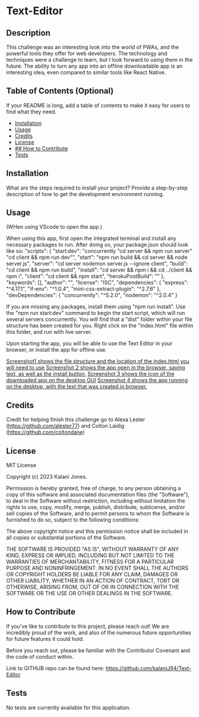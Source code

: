 # Text-Editor

## Description

This challenge was an interesting look into the world of PWAs, and the powerful tools they offer for web developers. The technology and techniques were a challenge to learn, but I look forward to using them in the future. The ability to turn any app into an offline downloadable app is an interesting idea, even compared to similar tools like React Native.  

## Table of Contents (Optional)

If your README is long, add a table of contents to make it easy for users to find what they need.

- [Installation](#installation)
- [Usage](#usage)
- [Credits](#credits)
- [License](#license)
- [## How to Contribute](#how-to-contribute)
- [Tests](#tests)

## Installation

What are the steps required to install your project? Provide a step-by-step description of how to get the development environment running.

## Usage

(WHen using VScode to open the app.)

When using this app, first open the integrated terminal and install any necessary packages to run. After doing so, your package.json should look like so: 
"scripts": {
    "start:dev": "concurrently \"cd server && npm run server\" \"cd client && npm run dev\"",
    "start": "npm run build && cd server && node server.js",
    "server": "cd server nodemon server.js --ignore client",
    "build": "cd client && npm run build",
    "install": "cd server && npm i && cd ../client && npm i",
    "client": "cd client && npm start",
    "herokuPostBuild": ""
  },
  "keywords": [],
  "author": "",
  "license": "ISC",
  "dependencies": {
    "express": "^4.17.1",
    "if-env": "^1.0.4",
    "mini-css-extract-plugin": "^2.7.6"
  },
  "devDependencies": {
    "concurrently": "^5.2.0",
    "nodemon": "^2.0.4"
  }

If you are missing any packages, install them using "npm run install". Use the "npm run start:dev" command to begin the start script, which will run several servers concurrently. You will find that a "dist" folder within your file structure has been created for you. Right click on the "index.html" file within this folder, and run with live server. 

Upon starting the app, you will be able to use the Text Editor in your browser, or install the app for offline use. 

[Screenshot1 shows the file structure and the location of the index.html you will need to use](./assets/Screenshot1.png)
[Screenshot 2 shows the app open in the browser, saving text, as well as the install button.](./assets/screenshot2.png)
[Screenshot 3 shows the icon of the downloaded app on the desktop GUI](./assets/screenshot%203.png)
[Screenshot 4 shows the app running on the desktop, with the text that was created in browser.](./assets/screenshot4.png)


## Credits

Credit for helping finish this challenge go to Alexa Lester (https://github.com/alester77) and Colton Laidig (https://github.com/coltondane)
## License

MIT License

Copyright (c) 2023 Kalani Jones.

Permission is hereby granted, free of charge, to any person obtaining a copy of this software and associated documentation files (the "Software"), to deal in the Software without restriction, including without limitation the rights to use, copy, modify, merge, publish, distribute, sublicense, and/or sell copies of the Software, and to permit persons to whom the Software is furnished to do so, subject to the following conditions:

The above copyright notice and this permission notice shall be included in all copies or substantial portions of the Software.

THE SOFTWARE IS PROVIDED "AS IS", WITHOUT WARRANTY OF ANY KIND, EXPRESS OR IMPLIED, INCLUDING BUT NOT LIMITED TO THE WARRANTIES OF MERCHANTABILITY, FITNESS FOR A PARTICULAR PURPOSE AND NONINFRINGEMENT. IN NO EVENT SHALL THE AUTHORS OR COPYRIGHT HOLDERS BE LIABLE FOR ANY CLAIM, DAMAGES OR OTHER LIABILITY, WHETHER IN AN ACTION OF CONTRACT, TORT OR OTHERWISE, ARISING FROM, OUT OF OR IN CONNECTION WITH THE SOFTWARE OR THE USE OR OTHER DEALINGS IN THE SOFTWARE.

## How to Contribute

If you've like to contribute to this project, please reach out! We are incredibly proud of the work, and also of the numerous future opportunities for future features it could hold.

Before you reach out, please be familiar with the Contributor Covenant and the code of conduct within.

Link to GITHUB repo can be found here: https://github.com/kalaniJ94/Text-Editor

## Tests

No tests are currently available for this application. 